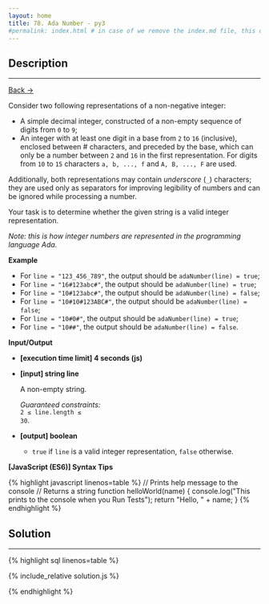 ```yaml
---
layout: home
title: 78. Ada Number - py3
#permalink: index.html # in case of we remove the index.md file, this doc will be the index page
---
```


<div class="row">
<div class="columnStmt" markdown="1">

## Description

---

[Back -> ](../README.md)

Consider two following representations of a non-negative integer:

- A simple decimal integer, constructed of a non-empty sequence of digits from <code>0</code> to <code>9</code>;
- An integer with at least one digit in a base from <code>2</code> to <code>16</code> (inclusive), enclosed between # characters, and preceded by the base, which can only be a number between <code>2</code> and <code>16</code> in the first representation. For digits from <code>10</code> to <code>15</code> characters <code>a, b, ..., f</code> and <code>A, B, ..., F</code> are used.

Additionally, both representations may contain _underscore_ (<code>_</code>) characters; they are used only as separators for improving legibility of numbers and can be ignored while processing a number.

Your task is to determine whether the given string is a valid integer representation.

_Note: this is how integer numbers are represented in the programming language Ada._

**Example**

- For <code>line = "123_456_789"</code>, the output should be
<code>adaNumber(line) = true</code>;
- For <code>line = "16#123abc#"</code>, the output should be
<code>adaNumber(line) = true</code>;
- For <code>line = "10#123abc#"</code>, the output should be
<code>adaNumber(line) = false</code>;
- For <code>line = "10#10#123ABC#"</code>, the output should be
<code>adaNumber(line) = false</code>;
- For <code>line = "10#0#"</code>, the output should be
<code>adaNumber(line) = true</code>;
- For <code>line = "10##"</code>, the output should be
<code>adaNumber(line) = false</code>.

**Input/Output**

- **[execution time limit] 4 seconds (js)**

- **[input] string line**

  A non-empty string.<br>

  _Guaranteed constraints:_<br>
  <code>2 ≤ line.length ≤ 30</code>.

- **[output] boolean**
  - <code>true</code> if <code>line</code> is a valid integer representation, <code>false</code> otherwise.

**[JavaScript (ES6)] Syntax Tips**

{% highlight javascript linenos=table %}
// Prints help message to the console
// Returns a string
function helloWorld(name) {
console.log("This prints to the console when you Run Tests");
return "Hello, " + name;
}
{% endhighlight %}

</div>
<div class="columnSol" markdown="1">

## Solution

---

{% highlight sql linenos=table %}

{% include_relative solution.js %}

{% endhighlight %}

</div>
</div>
